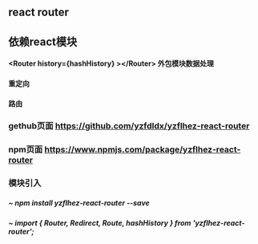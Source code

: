 
## react router
## 依赖react模块 

#### \<Router history={hashHistory} \>\</Router\> 外包模块数据处理
#### <Redirect from="/" to="/index" /> 重定向
#### <Route path="/" component={Ass}/> 路由

### gethub页面   https://github.com/yzfdldx/yzflhez-react-router
### npm页面        https://www.npmjs.com/package/yzflhez-react-router
### 模块引入
##### ~ npm install yzflhez-react-router --save
##### ~ import { Router, Redirect, Route, hashHistory } from 'yzflhez-react-router';

